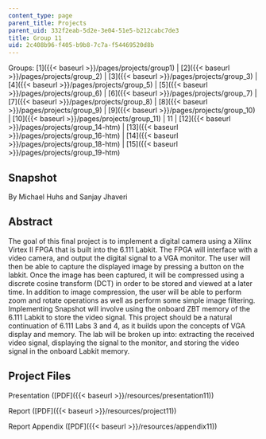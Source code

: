 ```yaml
---
content_type: page
parent_title: Projects
parent_uid: 332f2eab-5d2e-3e04-51e5-b212cabc7de3
title: Group 11
uid: 2c408b96-f405-b9b8-7c7a-f54469520d8b
---
```


Groups: [1]({{< baseurl >}}/pages/projects/group1) | [2]({{< baseurl >}}/pages/projects/group_2) | [3]({{< baseurl >}}/pages/projects/group_3) | [4]({{< baseurl >}}/pages/projects/group_5) | [5]({{< baseurl >}}/pages/projects/group_6) | [6]({{< baseurl >}}/pages/projects/group_7) | [7]({{< baseurl >}}/pages/projects/group_8) | [8]({{< baseurl >}}/pages/projects/group_9) | [9]({{< baseurl >}}/pages/projects/group_10) | [10]({{< baseurl >}}/pages/projects/group_11) | 11 | [12]({{< baseurl >}}/pages/projects/group_14-htm) | [13]({{< baseurl >}}/pages/projects/group_16-htm) | [14]({{< baseurl >}}/pages/projects/group_18-htm) | [15]({{< baseurl >}}/pages/projects/group_19-htm)

Snapshot
--------

By Michael Huhs and Sanjay Jhaveri

Abstract
--------

The goal of this final project is to implement a digital camera using a Xilinx Virtex II FPGA that is built into the 6.111 Labkit. The FPGA will interface with a video camera, and output the digital signal to a VGA monitor. The user will then be able to capture the displayed image by pressing a button on the labkit. Once the image has been captured, it will be compressed using a discrete cosine transform (DCT) in order to be stored and viewed at a later time. In addition to image compression, the user will be able to perform zoom and rotate operations as well as perform some simple image filtering. Implementing Snapshot will involve using the onboard ZBT memory of the 6.111 Labkit to store the video signal. This project should be a natural continuation of 6.111 Labs 3 and 4, as it builds upon the concepts of VGA display and memory. The lab will be broken up into: extracting the received video signal, displaying the signal to the monitor, and storing the video signal in the onboard Labkit memory.

Project Files
-------------

Presentation ([PDF]({{< baseurl >}}/resources/presentation11))

Report ([PDF]({{< baseurl >}}/resources/project11))

Report Appendix ([PDF]({{< baseurl >}}/resources/appendix11))
